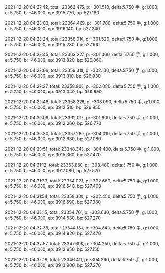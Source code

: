 2021-12-20 04:27:42, total: 23362.475, p: -301.510, delta:5.750 手, g:1.000, e: 5.750, b: -46.000, ep: 3915.770, bp: 527.160

2021-12-20 04:28:03, total: 23364.409, p: -301.780, delta:5.750 手, g:1.000, e: 5.750, b: -46.000, ep: 3916.140, bp: 527.240

2021-12-20 04:28:24, total: 23358.910, p: -301.520, delta:5.750 手, g:1.000, e: 5.750, b: -46.000, ep: 3915.280, bp: 527.100

2021-12-20 04:28:45, total: 23363.227, p: -301.060, delta:5.750 手, g:1.000, e: 5.750, b: -46.000, ep: 3913.820, bp: 526.860

2021-12-20 04:29:06, total: 23359.318, p: -302.130, delta:5.750 手, g:1.000, e: 5.750, b: -46.000, ep: 3913.310, bp: 526.930

2021-12-20 04:29:27, total: 23358.906, p: -302.080, delta:5.750 手, g:1.000, e: 5.750, b: -46.000, ep: 3913.040, bp: 526.890

2021-12-20 04:29:48, total: 23358.226, p: -303.090, delta:5.750 手, g:1.000, e: 5.750, b: -46.000, ep: 3912.510, bp: 526.950

2021-12-20 04:30:09, total: 23362.012, p: -301.900, delta:5.750 手, g:1.000, e: 5.750, b: -46.000, ep: 3912.260, bp: 526.770

2021-12-20 04:30:30, total: 23357.280, p: -304.010, delta:5.750 手, g:1.000, e: 5.750, b: -46.000, ep: 3912.630, bp: 527.080

2021-12-20 04:30:51, total: 23348.348, p: -304.400, delta:5.750 手, g:1.000, e: 5.750, b: -46.000, ep: 3915.360, bp: 527.470

2021-12-20 04:31:12, total: 23353.850, p: -303.480, delta:5.750 手, g:1.000, e: 5.750, b: -46.000, ep: 3917.080, bp: 527.570

2021-12-20 04:31:33, total: 23354.023, p: -302.660, delta:5.750 手, g:1.000, e: 5.750, b: -46.000, ep: 3916.540, bp: 527.400

2021-12-20 04:31:54, total: 23358.300, p: -302.450, delta:5.750 手, g:1.000, e: 5.750, b: -46.000, ep: 3916.590, bp: 527.380

2021-12-20 04:32:15, total: 23354.701, p: -303.630, delta:5.750 手, g:1.000, e: 5.750, b: -46.000, ep: 3914.530, bp: 527.270

2021-12-20 04:32:35, total: 23344.133, p: -304.840, delta:5.750 手, g:1.000, e: 5.750, b: -46.000, ep: 3914.920, bp: 527.470

2021-12-20 04:32:57, total: 23347.698, p: -304.250, delta:5.750 手, g:1.000, e: 5.750, b: -46.000, ep: 3912.950, bp: 527.150

2021-12-20 04:33:18, total: 23346.411, p: -304.260, delta:5.750 手, g:1.000, e: 5.750, b: -46.000, ep: 3913.900, bp: 527.270